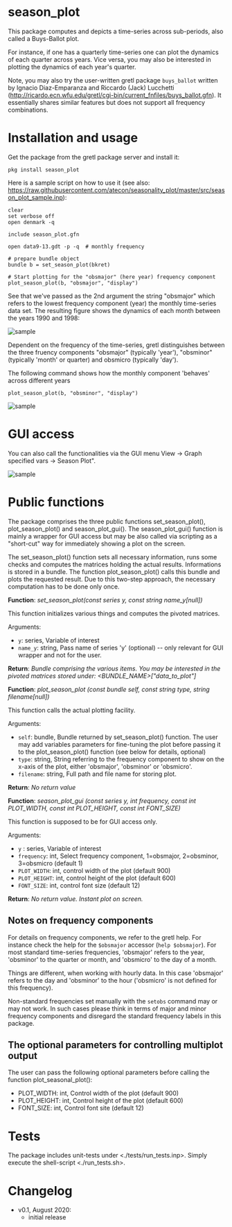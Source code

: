 # season_plot

This package computes and depicts a time-series across sub-periods, also called a Buys-Ballot plot.

For instance, if one has a quarterly time-series one can plot the dynamics of each quarter across years. Vice versa, you may also be interested in plotting the dynamics of each year's quarter.

Note, you may also try the user-written gretl package ```buys_ballot``` written by Ignacio Diaz-Emparanza and Riccardo (Jack) Lucchetti (http://ricardo.ecn.wfu.edu/gretl/cgi-bin/current_fnfiles/buys_ballot.gfn). It essentially shares similar features but does not support all frequency combinations.

# Installation and usage

Get the package from the gretl package server and install it:
```
pkg install season_plot
```

Here is a sample script on how to use it (see also: https://raw.githubusercontent.com/atecon/seasonality_plot/master/src/season_plot_sample.inp):

```
clear
set verbose off
open denmark -q

include season_plot.gfn

open data9-13.gdt -p -q  # monthly frequency

# prepare bundle object
bundle b = set_season_plot(bkret)

# Start plotting for the "obsmajor" (here year) frequency component
plot_season_plot(b, "obsmajor", "display")
```

See that we've passed as the 2nd argument the string "obsmajor" which refers to the lowest frequency component (year) the monthly time-series data set. The resulting figure shows the dynamics of each month between the years 1990 and 1998:

![sample](https://github.com/atecon/seasonality_plot/blob/master/plot1.png)

Dependent on the frequency of the time-series, gretl distinguishes between the three fruency components "obsmajor" (typically 'year'), "obsminor" (typically 'month' or quarter) and obsmicro (typically 'day').

The following command shows how the monthly component 'behaves' across different years

```
plot_season_plot(b, "obsminor", "display")
```

![sample](https://github.com/atecon/seasonality_plot/blob/master/plot2.png)

# GUI access
You can also call the functionalities via the GUI menu View -> Graph specified vars -> Season Plot".

![sample](https://github.com/atecon/seasonality_plot/blob/master/gui.png)

# Public functions

The package comprises the three public functions set_season_plot(), plot_season_plot() and season_plot_gui(). The season_plot_gui() function is mainly a wrapper for GUI access but may be also called via scripting as a "short-cut" way for immediately showing a plot on the screen.

The set_season_plot() function sets all necessary information, runs some checks and computes the matrices holding the actual results. Informations is stored in a bundle. The function plot_season_plot() calls this bundle and plots the requested result. Due to this two-step approach, the necessary computation has to be done only once.


**Function**:       *set_season_plot(const series y, const string name_y[null])*

This function initializes various things and computes the pivoted matrices.

Arguments:
- ```y```:    series, Variable of interest
- ```name_y```:    string, Pass name of series 'y' (optional) -- only relevant for GUI wrapper and not for the user.

**Return**: *Bundle comprising the various items. You may be interested in the pivoted matrices stored under: <BUNDLE_NAME>["data_to_plot"]*


**Function**:       *plot_season_plot (const bundle self, const string type, string filename[null])*

This function calls the actual plotting facility.

Arguments:
- ```self```:		bundle, Bundle returned by set_season_plot() function. The
	               	user may add variables parameters for fine-tuning the plot
					before passing it to the plot_season_plot() function (see
					below for details, optional)
- ```type```:   	string, String referring to the frequency component to show
	               	on the x-axis of the plot, either 'obsmajor', 'obsminor'
	               	or 'obsmicro'.
- ```filename```: 	string, Full path and file name for storing plot.

**Return**: *No return value*


**Function**:       *season_plot_gui (const series y, int frequency, const int PLOT_WIDTH, const int PLOT_HEIGHT, const int FONT_SIZE)*

This function is supposed to be for GUI access only.

Arguments:
- ```y```	:		series, Variable of interest
- ```frequency```:	int, Select frequency component, 1=obsmajor, 2=obsminor, 3=obsmicro (default 1)
- ```PLOT_WIDTH```: int, control width of the plot (default 900)
- ```PLOT_HEIGHT```: int, control height of the plot (default 600)
- ```FONT_SIZE```:   int, control font size (default 12)

**Return**: *No return value. Instant plot on screen.*


## Notes on frequency components

For details on frequency components, we refer to the gretl help. For instance check the help for the ```$obsmajor``` accessor (```help $obsmajor```). For most standard time-series frequencies, 'obsmajor' refers to the year, 'obsminor' to the quarter or month, and 'obsmicro' to the day of a month.

Things are different, when working with hourly data. In this case 'obsmajor' refers to the day and 'obsminor' to the hour ('obsmicro' is not defined for this frequency).

Non-standard frequencies set manually with the ```setobs``` command may or may not work. In such cases please think in terms of major and minor frequency components and disregard the standard frequency labels in this package.

## The optional parameters for controlling multiplot output

The user can pass the following optional parameters before calling the function plot_seasonal_plot():

- PLOT_WIDTH:        int, Control width of the plot (default 900)
- PLOT_HEIGHT:       int, Control height of the plot (default 600)
- FONT_SIZE:         int, Control font site (default 12)

# Tests
The package includes unit-tests under <./tests/run_tests.inp>. Simply execute the shell-script <./run_tests.sh>.

# Changelog
- v0.1, August 2020:
    + initial release
